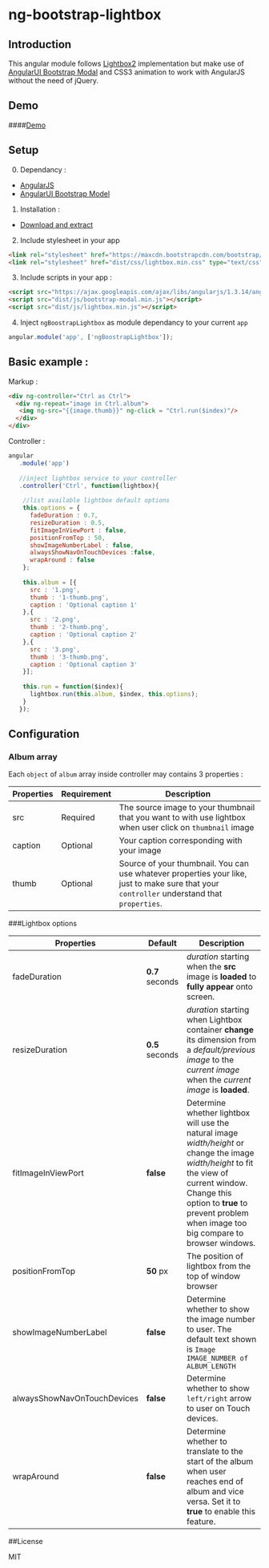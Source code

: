 # ng-bootstrap-lightbox

## Introduction

This angular module follows [Lightbox2](http://lokeshdhakar.com/projects/lightbox2/) implementation but make use of [AngularUI Bootstrap Modal](http://angular-ui.github.io/bootstrap/#/modal) and CSS3 animation to work with AngularJS without the need of jQuery.

## Demo

####[Demo](http://themyth92.com/project/ng-bootstrap-lightbox/index.html)

## Setup

0. Dependancy :

 - [AngularJS](https://angularjs.org/)
 - [AngularUI Bootstrap Model](http://angular-ui.github.io/bootstrap/#/modal)

1. Installation :

 - [Download and extract](https://github.com/themyth92/ng-bootstrap-lightbox/archive/master.zip)  

2. Include stylesheet in your app

 ```html   
 <link rel="stylesheet" href="https://maxcdn.bootstrapcdn.com/bootstrap/3.3.4/css/bootstrap.min.css" type="text/css"/>
<link rel="stylesheet" href="dist/css/lightbox.min.css" type="text/css">
 ```
 
3. Include scripts in your app : 
 
 ```html
 <script src="https://ajax.googleapis.com/ajax/libs/angularjs/1.3.14/angular.js"> </script>
 <script src="dist/js/bootstrap-modal.min.js"></script>
 <script src="dist/js/lightbox.min.js"></script>
 ```
 
4. Inject `ngBoostrapLightbox` as module dependancy to your current `app`

 ```js
angular.module('app', ['ngBoostrapLightbox']);
 ```

## Basic example : 

Markup :

```html
<div ng-controller="Ctrl as Ctrl">
  <div ng-repeat="image in Ctrl.album">
   <img ng-src="{{image.thumb}}" ng-click = "Ctrl.run($index)"/>
  </div>
</div>
```

Controller : 

```js
angular
   .module('app')
   
   //inject lightbox service to your controller
   .controller('Ctrl', function(lightbox){
    
    //list available lightbox default options
    this.options = {
      fadeDuration : 0.7,
      resizeDuration : 0.5,
      fitImageInViewPort : false,
      positionFromTop : 50,  
      showImageNumberLabel : false,
      alwaysShowNavOnTouchDevices :false,
      wrapAround : false
    };
    
    this.album = [{
      src : '1.png',
      thumb : '1-thumb.png',
      caption : 'Optional caption 1'
    },{
      src : '2.png',
      thumb : '2-thumb.png',
      caption : 'Optional caption 2'
    },{
      src : '3.png', 
      thumb : '3-thumb.png',
      caption : 'Optional caption 3'
    }]; 
    
    this.run = function($index){
      lightbox.run(this.album, $index, this.options);
    }
   }); 
```

## Configuration

### Album array

Each `object` of `album` array inside controller may contains 3 properties :

Properties | Requirement | Description
----------|-------------|------------
src | Required | The source image to your thumbnail that you want to with use lightbox when user click on `thumbnail` image
caption | Optional | Your caption corresponding with your image 
thumb | Optional | Source of your thumbnail. You can use whatever properties your like, just to make sure that your `controller` understand that `properties`.

###Lightbox options

Properties | Default | Description
-----------|---------|------------
fadeDuration | **0.7** seconds | *duration* starting when the **src** image is **loaded** to **fully appear** onto screen.
resizeDuration | **0.5** seconds | *duration* starting when Lightbox container  **change** its dimension from a *default/previous image* to the *current image* when the *current image* is **loaded**.
fitImageInViewPort | **false** | Determine whether lightbox will use the natural image *width/height*  or change the image *width/height* to fit the view of current window. Change this option to **true** to prevent problem when image too big compare to browser windows.
positionFromTop | **50** px | The position of lightbox from the top of window browser
showImageNumberLabel | **false** | Determine whether to show the image number to user. The default text shown is `Image IMAGE_NUMBER of ALBUM_LENGTH`
alwaysShowNavOnTouchDevices | **false** | Determine whether to show `left/right` arrow to user on Touch devices.
wrapAround | **false** | Determine whether to translate to the start of the album when user reaches end of album and vice versa. Set it to **true** to enable this feature.

##License

MIT
